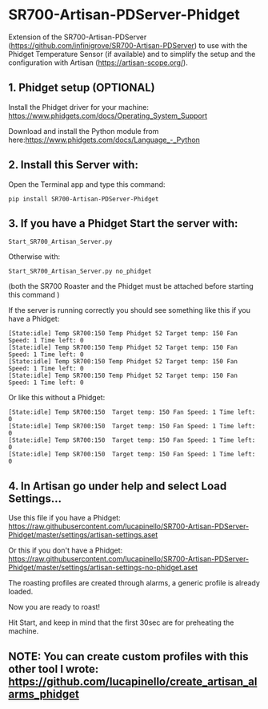 # SR700-Artisan-PDServer-Phidget

Extension of the SR700-Artisan-PDServer (https://github.com/infinigrove/SR700-Artisan-PDServer) to use with the Phidget Temperature Sensor (if available) and to simplify the setup and the configuration with Artisan (https://artisan-scope.org/).


## 1. Phidget setup (OPTIONAL)

Install the Phidget driver for your machine: https://www.phidgets.com/docs/Operating_System_Support

Download and install the Python module from here:https://www.phidgets.com/docs/Language_-_Python

## 2. Install this Server with: 

Open the Terminal app and type this command:

`pip install SR700-Artisan-PDServer-Phidget`


## 3. If you have a Phidget Start the server with:

`Start_SR700_Artisan_Server.py`  

Otherwise with:

`Start_SR700_Artisan_Server.py no_phidget`

(both the SR700 Roaster and the Phidget must be attached before starting this command )

If the server is running correctly you should see something like this if you have a Phidget:
```
[State:idle] Temp SR700:150 Temp Phidget 52 Target temp: 150 Fan Speed: 1 Time left: 0
[State:idle] Temp SR700:150 Temp Phidget 52 Target temp: 150 Fan Speed: 1 Time left: 0
[State:idle] Temp SR700:150 Temp Phidget 52 Target temp: 150 Fan Speed: 1 Time left: 0
[State:idle] Temp SR700:150 Temp Phidget 52 Target temp: 150 Fan Speed: 1 Time left: 0
```
Or like this without a Phidget:

```
[State:idle] Temp SR700:150  Target temp: 150 Fan Speed: 1 Time left: 0
[State:idle] Temp SR700:150  Target temp: 150 Fan Speed: 1 Time left: 0
[State:idle] Temp SR700:150  Target temp: 150 Fan Speed: 1 Time left: 0
[State:idle] Temp SR700:150  Target temp: 150 Fan Speed: 1 Time left: 0
```

## 4. In Artisan go under help and select Load Settings…

Use this file if you have a Phidget: https://raw.githubusercontent.com/lucapinello/SR700-Artisan-PDServer-Phidget/master/settings/artisan-settings.aset

Or this if you don't have a Phidget: https://raw.githubusercontent.com/lucapinello/SR700-Artisan-PDServer-Phidget/master/settings/artisan-settings-no-phidget.aset

The roasting profiles are created through alarms, a generic profile is already loaded.

Now you are ready to roast!

Hit Start, and keep in mind that the first 30sec are for preheating the machine. 

## NOTE: You can create custom profiles with this other tool I wrote: https://github.com/lucapinello/create_artisan_alarms_phidget



